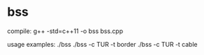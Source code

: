 # bss
compile:
g++ -std=c++11 -o bss bss.cpp

usage examples:
./bss
./bss -c TUR -t border
./bss -c TUR -t cable
